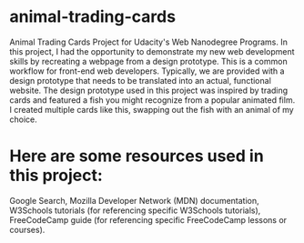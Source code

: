 # animal-trading-cards
Animal Trading Cards Project for Udacity's Web Nanodegree Programs.
In this project, I had the opportunity to demonstrate my new web development skills by recreating a webpage from a design prototype. This is a common workflow for front-end web developers. Typically, we are provided with a design prototype that needs to be translated into an actual, functional website. The design prototype used in this project was inspired by trading cards and featured a fish you might recognize from a popular animated film. I created multiple cards like this, swapping out the fish with an animal of my choice.

# Here are some resources used in this project:  
Google Search,
Mozilla Developer Network (MDN) documentation,
W3Schools tutorials (for referencing specific W3Schools tutorials),
FreeCodeCamp guide (for referencing specific FreeCodeCamp lessons or courses).
